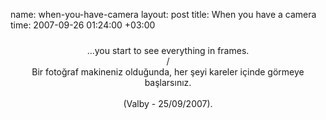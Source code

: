name: when-you-have-camera
layout: post
title: When you have a camera
time: 2007-09-26 01:24:00 +03:00

<center><a onblur="try {parent.deselectBloggerImageGracefully();} catch(e) {}" href="http://4.bp.blogspot.com/_AZvuJ9kmERM/RvmK2RCjuPI/AAAAAAAAAKU/zZQZohN8ho0/s1600-h/DSCN5699.JPG"><img style="display:block; margin:0px auto 10px; text-align:center;cursor:pointer; cursor:hand;" src="http://4.bp.blogspot.com/_AZvuJ9kmERM/RvmK2RCjuPI/AAAAAAAAAKU/zZQZohN8ho0/s400/DSCN5699.JPG" border="0" alt=""id="BLOGGER_PHOTO_ID_5114271516747610354" /></a>...you start to see everything in frames.<br />/<br />Bir fotoğraf makineniz olduğunda, her şeyi kareler içinde görmeye başlarsınız.<br /><br />(Valby - 25/09/2007).<br /></center>
